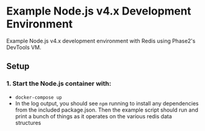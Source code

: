# Example Node.js v4.x Development Environment

Example Node.js v4.x development environment with Redis using Phase2's DevTools VM.

## Setup

### 1. Start the Node.js container with:

  - `docker-compose up`
  - In the log output, you should see `npm` running to install any dependencies from the included package.json. Then the example script should run and print a bunch of things as it operates on the various redis data structures
